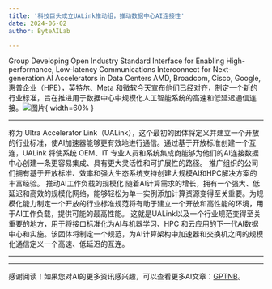 ```yaml
---
title: '科技巨头成立UALink推动组，推动数据中心AI连接性'
date: 2024-06-02
author: ByteAILab

---
```


Group Developing Open Industry Standard Interface for Enabling High-performance, Low-latency Communications Interconnect for Next-generation AI Accelerators in Data Centers
AMD, Broadcom, Cisco, Google, 惠普企业（HPE），英特尔、Meta 和微软今天宣布他们已经对齐，制定一个新的行业标准，旨在推进用于数据中心中规模化人工智能系统的高速和低延迟通信连接。![图片](https://ai-techpark.com/wp-content/uploads/2024/05/TechGiants-960x540.jpg){ width=60% }

---

称为 Ultra Accelerator Link（UALink），这个最初的团体将定义并建立一个开放的行业标准，使AI加速器能够更有效地进行通信。通过基于开放标准创建一个互连，UALink 将使系统 OEM、IT 专业人员和系统集成商能够为他们的AI连接数据中心创建一条更容易集成、具有更大灵活性和可扩展性的路径。
推广组织的公司们拥有基于开放标准、效率和强大生态系统支持创建大规模AI和HPC解决方案的丰富经验。
推动AI工作负载的规模化
随着AI计算需求的增长，拥有一个强大、低延迟和高效的规模化网络，能够轻松为单一实例添加计算资源变得至关重要。为规模化能力制定一个开放的行业标准规范将有助于建立一个开放和高性能的环境，用于AI工作负载，提供可能的最高性能。
这就是UALink以及一个行业规范变得至关重要的地方，用于将接口标准化为AI与机器学习、HPC 和云应用的下一代AI数据中心和实施。该团体将制定一个规范，为AI计算架构中加速器和交换机之间的规模化通信定义一个高速、低延迟的互连。

---
---
感谢阅读！如果您对AI的更多资讯感兴趣，可以查看更多AI文章：[GPTNB](https://gptnb.com)。